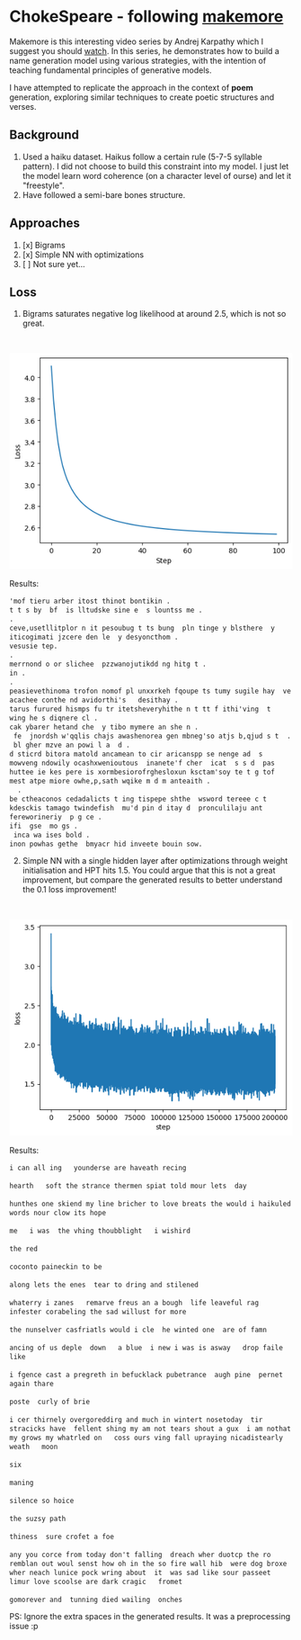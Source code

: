 # ChokeSpeare - following [makemore](https://github.com/karpathy/makemore)
Makemore is this interesting video series by Andrej Karpathy which I suggest you should [watch](https://www.youtube.com/playlist?list=PLAqhIrjkxbuWI23v9cThsA9GvCAUhRvKZ).
In this series, he demonstrates how to build a name generation model using various strategies, with the intention of teaching fundamental principles of generative models.

I have attempted to replicate the approach in the context of **poem** generation, exploring similar techniques to create poetic structures and verses.

## Background
1. Used a haiku dataset. Haikus follow a certain rule (5-7-5 syllable pattern). I did not choose to build this constraint into my model. I just let the model learn word coherence (on a character level of ourse) and let it "freestyle".
2. Have followed a semi-bare bones structure.

## Approaches
1. [x] Bigrams
2. [x] Simple NN with optimizations
3. [ ] Not sure yet...

## Loss
1. Bigrams saturates negative log likelihood at around 2.5, which is not so great.
<br/>

![bigramloss.png](./assets/bigramloss.png)

Results:
```
'mof tieru arber itost thinot bontikin .
t t s by  bf  is lltudske sine e  s lountss me .
.
ceve,usetllitplor n it pesoubug t ts bung  pln tinge y blsthere  y iticogimati jzcere den le  y desyoncthom .
vesusie tep.
.
merrnond o or slichee  pzzwanojutikdd ng hitg t .
in .
.
peasievethinoma trofon nomof pl unxxrkeh fqoupe ts tumy sugile hay  ve acachee conthe nd avidorthi's   desithay .
tarus furured hismps fu tr itetsheveryhithe n t tt f ithi'ving  t   wing he s diqnere cl .
cak ybarer hetand che  y tibo mymere an she n .
 fe  jnordsh w'qqlis chajs awashenorea gen mbneg'so atjs b,qjud s t  .
 bl gher mzve an powi l a  d .
d sticrd bitora matold ancamean to cir aricanspp se nenge ad  s mowveng ndowily ocashxwenioutous  inanete'f cher  icat  s s d  pas huttee ie kes pere is xormbesiorofrghesloxun ksctam'soy te t g tof mest atpe miore owhe,p,sath wqike m d m anteaith .
  .
be ctheaconos cedadalicts t ing tispepe shthe  wsword tereee c t kdesckis tamago twindefish  mu'd pin d itay d  pronculilaju ant fereworineriy  p g ce .
ifi  gse  mo gs .
 inca wa ises bold .
inon powhas gethe  bmyacr hid inveete bouin sow.

```

2. Simple NN with a single hidden layer after optimizations through weight initialisation and HPT hits 1.5. You could argue that this is not a great improvement, but compare the generated results to better understand the 0.1 loss improvement!
<br/>

![mlploss.png](./assets/mlploss.png)

Results:
```
i can all ing   younderse are haveath recing 

hearth   soft the strance thermen spiat told mour lets  day 

hunthes one skiend my line bricher to love breats the would i haikuled words nour clow its hope 

me   i was  the vhing thoubblight   i wishird 

the red 

coconto paineckin to be 

along lets the enes  tear to dring and stilened 

whaterry i zanes   remarve freus an a bough  life leaveful rag infester corabeling the sad willust for more 

the nunselver casfriatls would i cle  he winted one  are of famn 

ancing of us deple  down   a blue  i new i was is asway   drop faile   like 

i fgence cast a pregreth in befucklack pubetrance  augh pine  pernet again thare 

poste  curly of brie 

i cer thirnely overgoreddirg and much in wintert nosetoday  tir stracicks have  fellent shing my am not tears shout a gux  i am nothat  my grows my whatrled on   coss ours ving fall upraying nicadistearly weath   moon 

six 

maning 

silence so hoice 

the suzsy path 

thiness  sure crofet a foe 

any you corce from today don't falling  dreach wher duotcp the ro remblan out woul senst how oh in the so fire wall hib  were dog broxe wher neach lunice pock wring about  it  was sad like sour passeet limur love scoolse are dark cragic   fromet 

gomorever and  tunning died wailing  onches 

```
PS: Ignore the extra spaces in the generated results. It was a preprocessing issue :p

